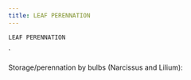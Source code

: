 ```yaml
---
title: LEAF PERENNATION
---
```

`LEAF PERENNATION`

`

Storage/perennation by bulbs (Narcissus and Lilium):